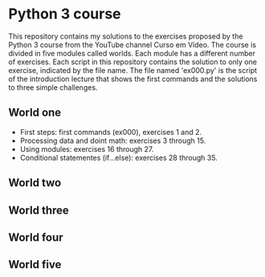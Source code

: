 # Python 3 course

This repository contains my solutions to the exercises proposed by the Python 3 course from the YouTube channel Curso em Vídeo. The course is divided in five modules called worlds. Each module has a different number of exercises. Each script in this repository contains the solution to only one exercise, indicated by the file name. The file named 'ex000.py' is the script of the introduction lecture that shows the first commands and the solutions to three simple challenges.

## World one
- First steps: first commands (ex000), exercises 1 and 2.
- Processing data and doint math: exercises 3 through 15.
- Using modules: exercises 16 through 27.
- Conditional statementes (if...else): exercises 28 through 35.

## World two

## World three

## World four

## World five


